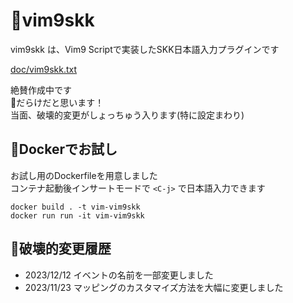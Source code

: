 # 🧩vim9skk
vim9skk は、Vim9 Scriptで実装したSKK日本語入力プラグインです

[doc/vim9skk.txt](doc/vim9skk.txt)

絶賛作成中です  
🐞だらけだと思います！  
当面、破壊的変更がしょっちゅう入ります(特に設定まわり)

## 🐋Dockerでお試し
お試し用のDockerfileを用意しました  
コンテナ起動後インサートモードで `<C-j>` で日本語入力できます
```
docker build . -t vim-vim9skk
docker run run -it vim-vim9skk
```

## 🔨破壊的変更履歴

- 2023/12/12 イベントの名前を一部変更しました
- 2023/11/23 マッピングのカスタマイズ方法を大幅に変更しました
